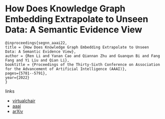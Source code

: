 # How Does Knowledge Graph Embedding Extrapolate to Unseen Data: A Semantic Evidence View

```
@inproceedings{segnn_aaai22,
title = {How Does Knowledge Graph Embedding Extrapolate to Unseen Data: A Semantic Evidence View},
author = {Ren Li and Yanan Cao and Qiannan Zhu and Guanqun Bi and Fang Fang and Yi Liu and Qian Li},
booktitle = {Proceedings of the Thirty-Sixth Conference on Association for the Advancement of Artificial Intelligence (AAAI)},
pages={5781--5791},
year={2022}
}
```

links
- [virtualchair](https://aaai-2022.virtualchair.net/poster_aaai7452)
- [aaai](https://ojs.aaai.org/index.php/AAAI/article/view/20521)
- [arXiv](https://arxiv.org/abs/2109.11800)
